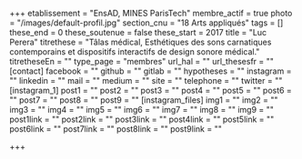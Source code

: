+++
etablissement = "EnsAD, MINES ParisTech"
membre_actif = true
photo = "/images/default-profil.jpg"
section_cnu = "18 Arts appliqués"
tags = []
these_end = 0
these_soutenue = false
these_start = 2017
title = "Luc Perera"
titrethese = "Tâlas médical, Esthétiques des sons carnatiques contemporains et dispositifs interactifs de design sonore médical."
titretheseEn = ""
type_page = "membres"
url_hal = ""
url_thesesfr = ""
[contact]
facebook = ""
github = ""
gitlab = ""
hypotheses = ""
instagram = ""
linkedin = ""
mail = ""
medium = ""
site = ""
telephone = ""
twitter = ""
[instagram_1]
post1 = ""
post2 = ""
post3 = ""
post4 = ""
post5 = ""
post6 = ""
post7 = ""
post8 = ""
post9 = ""
[instagram_files]
img1 = ""
img2 = ""
img3 = ""
img4 = ""
img5 = ""
img6 = ""
img7 = ""
img8 = ""
img9 = ""
post1link = ""
post2link = ""
post3link = ""
post4link = ""
post5link = ""
post6link = ""
post7link = ""
post8link = ""
post9link = ""

+++
